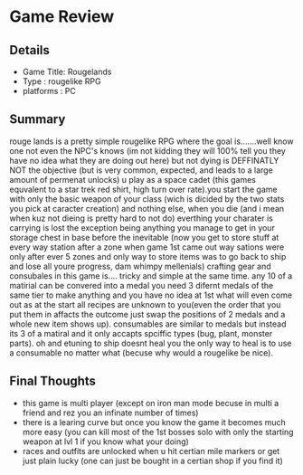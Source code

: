 # Game Review

## Details

* Game Title: Rougelands
* Type : rougelike RPG
* platforms : PC


## Summary
rouge lands is a pretty simple rougelike RPG where the goal is.......well know one not even the NPC's knows (im not kidding they will 100% tell you they have no idea what they are doing out here) but not dying is DEFFINATLY NOT the objective (but is very common, expected, and leads to a large amount of permenat unlocks) u play as a space cadet (this games equvalent to a star trek red shirt, high turn over rate).you start the game with only the basic weapon of your class (wich is dicided by the two stats you pick at caracter creation) and nothing else, when you die (and i mean when kuz not dieing is pretty hard to not do) everthing your charater is carrying is lost the exception being anything you manage to get in your storage chest in base before the inevitable (now you get to store stuff at every way station after a zone when game 1st came out way sations were only after ever 5 zones and only way to store items was to go back to ship and lose all youre progress, dam whimpy mellenials) crafting gear and consubales in this game is.... tricky and simple at the same time. any 10 of a matirial can be convered into a medal you need 3 difernt medals of the same tier to make anything and you have no idea at 1st what will even come out as at the start all recipes are unknown to you(even the order that you put them in affacts the outcome just swap the positions of 2 medals and a whole new item shows up). consumables are similar to medals but instead its 3 of a matiral and it only accapts spciffic types (bug, plant, monster parts). oh and etuning to ship doesnt heal you the only way to heal is to use a consumable no matter what (becuse why would a rougelike be nice).

## Final Thoughts
* this game is multi player (except on iron man mode becuse in multi a friend and rez you an infinate number of times)
* there is a learing curve but once you know the game it becomes much more easy (you can kill most of the 1st bosses solo with only the starting weapon at lvl 1 if you know what your doing)
* races and outfits are unlocked when u hit certian mile markers or get just plain lucky (one can just be bought in a certian shop if you find it)
